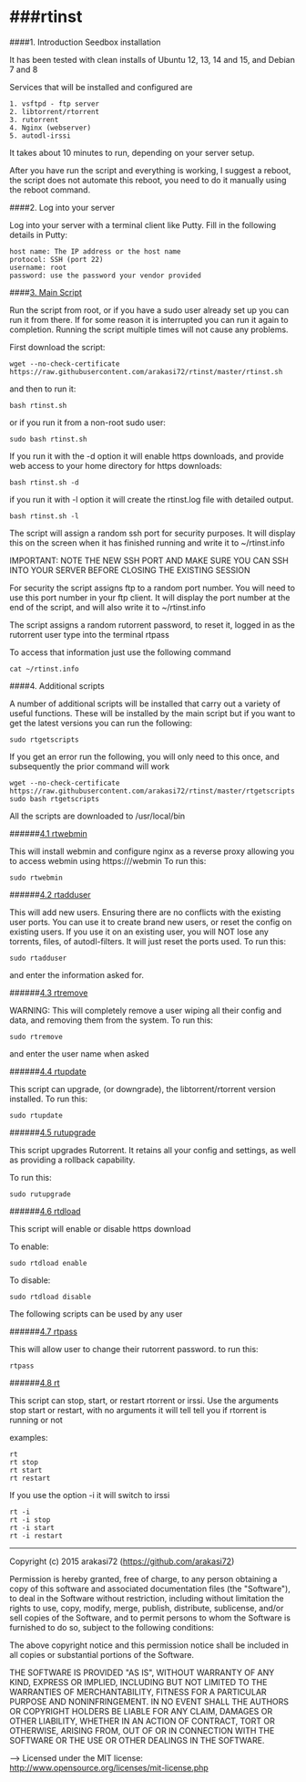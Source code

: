 ###rtinst
======
####1. Introduction
Seedbox installation

It has been tested with clean installs of Ubuntu 12, 13, 14 and 15, and Debian 7 and 8

Services that will be installed and configured are

	1. vsftpd - ftp server
	2. libtorrent/rtorrent
	3. rutorrent
	4. Nginx (webserver)
	5. autodl-irssi

It takes about 10 minutes to run, depending on your server setup.

After you have run the script and everything is working, I suggest a reboot, the script does not automate this reboot, you need to do it manually using the reboot command.

####2. Log into your server

Log into your server with a terminal client like Putty. Fill in the following details in Putty: 

	host name: The IP address or the host name
	protocol: SSH (port 22)
	username: root
	password: use the password your vendor provided

####[3. Main Script](rtinst.sh)

Run the script from root, or if you have a sudo user already set up you can run it from there. If for some reason it is interrupted you can run it again to completion. Running the script multiple times will not cause any problems.

First download the script:

	wget --no-check-certificate https://raw.githubusercontent.com/arakasi72/rtinst/master/rtinst.sh

and then to run it:

	bash rtinst.sh

or if you run it from a non-root sudo user:

	sudo bash rtinst.sh

If you run it with the -d option it will enable https downloads, and provide web access to your home directory for https downloads:

	bash rtinst.sh -d

if you run it with -l option it will create the rtinst.log file with detailed output. 

	bash rtinst.sh -l


The script will assign a random ssh port for security purposes. It will display this on the screen when it has finished running and write it to ~/rtinst.info

IMPORTANT: NOTE THE NEW SSH PORT AND MAKE SURE YOU CAN SSH INTO YOUR SERVER BEFORE CLOSING THE EXISTING SESSION

For security the script assigns ftp to a random port number. You will need to use this port number in your ftp client. It will display the port number at the end of the script, and will also write it to ~/rtinst.info

The script assigns a random rutorrent password, to reset it, logged in as the rutorrent user type into the terminal rtpass

To access that information just use the following command

	cat ~/rtinst.info

####4. Additional scripts

A number of additional scripts will be installed that carry out a variety of useful functions. These will be installed by the main script but if you want to get the latest versions you can run the following:

	sudo rtgetscripts

If you get an error run the following, you will only need to this once, and subsequently the prior command will work

	wget --no-check-certificate https://raw.githubusercontent.com/arakasi72/rtinst/master/rtgetscripts
	sudo bash rtgetscripts
	
All the scripts are downloaded to /usr/local/bin

######[4.1 rtwebmin](rtwebmin)

This will install webmin and configure nginx as a reverse proxy allowing you to access webmin using https://<SERVERIP>/webmin
To run this:

	sudo rtwebmin

######[4.2 rtadduser](rtadduser)

This will add new users. Ensuring there are no conflicts with the existing user ports. You can use it to create brand new users, or reset the config on existing users. If you use it on an existing user, you will NOT lose any torrents, files, of autodl-filters. It will just reset the ports used.
To run this:

	sudo rtadduser
and enter the information asked for.

######[4.3 rtremove](rtremove)

WARNING: This will completely remove a user wiping all their config and data, and removing them from the system.
To run this:

	sudo rtremove

and enter the user name when asked

######[4.4 rtupdate](rtupdate)

This script can upgrade, (or downgrade), the libtorrent/rtorrent version installed. To run this:

	sudo rtupdate

######[4.5 rutupgrade](rutupgrade)

This script upgrades Rutorrent. It retains all your config and settings, as well as providing a rollback capability.

To run this:

	sudo rutupgrade

######[4.6 rtdload](rtdload)

This script will enable or disable https download

To enable:

	sudo rtdload enable

To disable:

	sudo rtdload disable

The following scripts can be used by any user

######[4.7 rtpass](rtpass)

This will allow user to change their rutorrent password.
to run this:

	rtpass

######[4.8 rt](rt)

This script can stop, start, or restart rtorrent or irssi. Use the arguments stop start or restart, with no arguments it will tell tell you if rtorrent is running or not

examples: 

	rt
	rt stop
	rt start
	rt restart

If you use the option -i it will switch to irssi

 	rt -i
	rt -i stop
	rt -i start
	rt -i restart


-------------------------------------------------------------------------

 Copyright (c) 2015 arakasi72 (https://github.com/arakasi72)

Permission is hereby granted, free of charge, to any person obtaining a copy of this software and associated documentation files (the "Software"), to deal in the Software without restriction, including without limitation the rights to use, copy, modify, merge, publish, distribute, sublicense, and/or sell copies of the Software, and to permit persons to whom the Software is furnished to do so, subject to the following conditions: 

The above copyright notice and this permission notice shall be included in all copies or substantial portions of the Software. 

THE SOFTWARE IS PROVIDED "AS IS", WITHOUT WARRANTY OF ANY KIND, EXPRESS OR IMPLIED, INCLUDING BUT NOT LIMITED TO THE WARRANTIES OF MERCHANTABILITY, FITNESS FOR A PARTICULAR PURPOSE AND NONINFRINGEMENT. IN NO EVENT SHALL THE AUTHORS OR COPYRIGHT HOLDERS BE LIABLE FOR ANY CLAIM, DAMAGES OR OTHER LIABILITY, WHETHER IN AN ACTION OF CONTRACT, TORT OR OTHERWISE, ARISING FROM, OUT OF OR IN CONNECTION WITH THE SOFTWARE OR THE USE OR OTHER DEALINGS IN THE SOFTWARE.

 --> Licensed under the MIT license: http://www.opensource.org/licenses/mit-license.php

